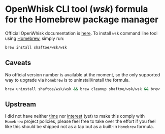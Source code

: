 # OpenWhisk CLI tool (*wsk*) formula for the Homebrew package manager

Official OpenWhisk documentation is [here](https://console.ng.bluemix.net/openwhisk/cli). To install `wsk` command line tool using [Homebrew](http://brew.sh/), simply run:

```bash
brew install shaftoe/wsk/wsk
```

## Caveats

No official version number is available at the moment, so the only supported way to upgrade via `homebrew` is to uninstall/install the formula.

```bash
brew uninstall shaftoe/wsk/wsk && brew cleanup shaftoe/wsk/wsk && brew install shaftoe/wsk/wsk
```

## Upstream

I did not have neither [time](https://github.com/caskroom/homebrew-cask/pull/30034) nor [interest](https://github.com/Homebrew/homebrew-core/pull/9879) (yet) to make this comply with `Homebrew` project policies, please feel free to take over the effort if you feel like this should be shipped not as a tap but as a built-in `Homebrew` formula.